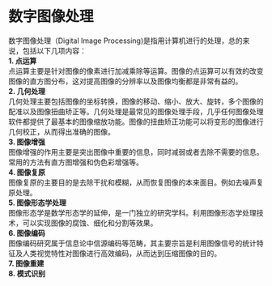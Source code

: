 # 数字图像处理
数字图像处理（Digital Image Processing)是指用计算机进行的处理，总的来说，包括以下几项内容：     
**1. 点运算**       
   点运算主要是针对图像的像素进行加减乘除等运算。图像的点运算可以有效的改变图像的直方图分布，这对提高图像的分辨率以及图像均衡都是非常有益的。     
**2. 几何处理**     
   几何处理主要包括图像的坐标转换，图像的移动、缩小、放大、旋转，多个图像的配准以及图像扭曲矫正等。几何处理是最常见的图像处理手段，几乎任何图像处理软件都提供了最基本的图像缩放功能。图像的扭曲矫正功能可以将变形的图像进行几何校正，从而得出准确的图像。       
**3. 图像增强**     
   图像增强的作用主要是突出图像中重要的信息，同时减弱或者去除不需要的信息。常用的方法有直方图增强和伪色彩增强等。     
**4. 图像复原**     
   图像复原的主要目的是去除干扰和模糊，从而恢复图像的本来面目。例如去噪声复原处理。       
**5. 图像形态学处理**        
图像形态学是数学形态学的延伸，是一门独立的研究学科。利用图像形态学处理技术，可以实现图像的腐蚀、细化和分割等效果。      
**6. 图像编码**     
   图像编码研究属于信息论中信源编码等范畴，其主要宗旨是利用图像信号的统计特征及人类视觉特性对图像进行高效编码，从而达到压缩图像的目的。       
**7. 图像重建**     
**8. 模式识别**   
